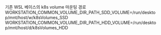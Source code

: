 기존 WSL 베이스의 k8s volume 마운팅 경로
WORKSTATION_COMMON_VOLUME_DIR_PATH_SDD_VOLUME=/run/desktop/mnt/host/w/k8sVolumes_SSD
WORKSTATION_COMMON_VOLUME_DIR_PATH_HDD_VOLUME=/run/desktop/mnt/host/d/k8sVolumes_HDD
